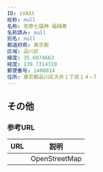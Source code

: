 ```yaml
---
ID: iVAXt
総称: null
名称: 荏原七福神 福禄寿
名称読み: null
別名: null
都道府県: 東京都
区域: 品川区
緯度: 35.6074663
経度: 139.7314319
郵便番号: 1400014
住所: 東京都品川区大井１丁目１４−７
---
```


## その他

### 参考URL

| URL | 説明          |
| --- | ------------- |
|     | OpenStreetMap |
